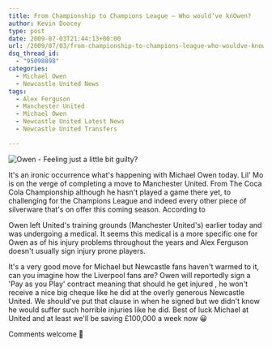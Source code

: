```yaml
---
title: From Championship to Champions League – Who would’ve knOwen?
author: Kevin Doocey
type: post
date: 2009-07-03T21:44:13+00:00
url: /2009/07/03/from-championship-to-champions-league-who-wouldve-knowen/
dsq_thread_id:
  - "95098898"
categories:
  - Michael Owen
  - Newcastle United News
tags:
  - Alex Ferguson
  - Manchester United
  - Michael Owen
  - Newcastle United Latest News
  - Newcastle United Transfers

---
```

![Owen - Feeling just a little bit guilty?](https://static.guim.co.uk/sys-images/Sport/Pix/pictures/2009/3/29/1238345338832/Michael-Owen-001.jpg)

It's an ironic occurrence what's happening with Michael Owen today. Lil' Mo is  on the verge of completing a move to Manchester United. From The Coca Cola Championship although he hasn't played a game there yet, to challenging for the Champions League and indeed every other piece of silverware that's on offer this coming season. According to

Owen left United's training grounds (Manchester United's) earlier today and was undergoing a medical. It seems this medical is a more specific one for Owen as of his injury problems throughout the years and Alex Ferguson doesn't usually sign injury prone players.

It's a very good move for Michael but Newcastle fans haven't warmed to it, can you imagine how the Liverpool fans are? Owen will reportedly sign a 'Pay as you Play' contract meaning that should he get injured , he won't receive a nice big cheque like he did at the overly generous Newcastle United. We should've put that clause in when he signed but we didn't know he would suffer such horrible injuries like he did. Best of luck Michael at United and at least we'll be saving £100,000 a week now 😀

Comments welcome 🙂
